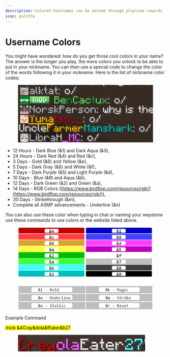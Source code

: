 ```yaml
---
description: Colored Usernames can be earned through playtime rewards
icon: palette
---
```


# Username Colors

You might have wondered: how do you get those cool colors in your name? The answer is the longer you play, the more colors you unlock to be able to put in your nickname. You can then use a special code to change the color of the words following it in your nickname. Here is the list of nickname color codes:

<figure><img src=".gitbook/assets/image (6).png" alt=""><figcaption></figcaption></figure>

* 12 Hours - Dark Blue (&1) and Dark Aqua (&3),
* 24 Hours - Dark Red (&4) and Red (\&c),
* 3 Days - Gold (&6) and Yellow (\&e),
* 5 Days - Dark Gray (&8) and White (\&f),
* 7 Days - Dark Purple (&5) and Light Purple (\&d),
* 10 Days - Blue (&9) and Aqua (\&b),
* 12 Days - Dark Green (&2) and Green (\&a),
* 14 Days - RGB Colors ([https://www.birdflop.com/resources/rgb/](https://www.birdflop.com/resources/rgb/)),
* 30 Days - Strikethrough (\&m),
* Complete all ASMP advancements - Underline (\&n)



You can also use these color when typing in chat or naming your waystone use these commands to use colors or the website listed above.

<figure><img src=".gitbook/assets/colorcodes.png" alt=""><figcaption></figcaption></figure>

Example Command

<mark style="color:$success;">/nick &4Cray\&dola\&fEater\&b27</mark>

<figure><img src=".gitbook/assets/image (7).png" alt=""><figcaption></figcaption></figure>
